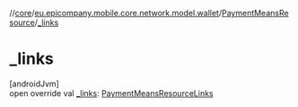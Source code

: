 //[core](../../../index.md)/[eu.epicompany.mobile.core.network.model.wallet](../index.md)/[PaymentMeansResource](index.md)/[_links](_links.md)

# _links

[androidJvm]\
open override val [_links](_links.md): [PaymentMeansResourceLinks](../-payment-means-resource-links/index.md)
